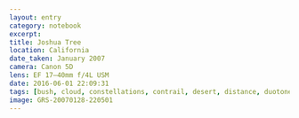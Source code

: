 ```yaml
--- 
layout: entry
category: notebook
excerpt:
title: Joshua Tree
location: California
date_taken: January 2007
camera: Canon 5D
lens: EF 17–40mm f/4L USM
date: 2016-06-01 22:09:31
tags: [bush, cloud, constellations, contrail, desert, distance, duotone, landscape, moon, night, rock, sky, smoke, stars]
image: GRS-20070128-220501
---
```

